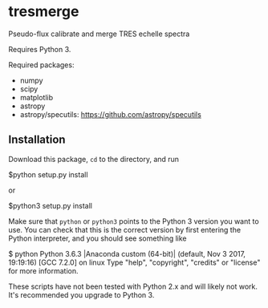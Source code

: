 # tresmerge
Pseudo-flux calibrate and merge TRES echelle spectra

Requires Python 3.

Required packages:

* numpy
* scipy
* matplotlib
* astropy
* astropy/specutils: https://github.com/astropy/specutils

## Installation

Download this package, `cd` to the directory, and run

  $python setup.py install

or

  $python3 setup.py install

Make sure that `python` or `python3` points to the Python 3 version you want to use. You can check that this is the correct version by first entering the Python interpreter, and you should see something like

  $ python
  Python 3.6.3 |Anaconda custom (64-bit)| (default, Nov  3 2017, 19:19:16)
  [GCC 7.2.0] on linux
  Type "help", "copyright", "credits" or "license" for more information.
  >>>

These scripts have not been tested with Python 2.x and will likely not work. It's recommended you upgrade to Python 3.
